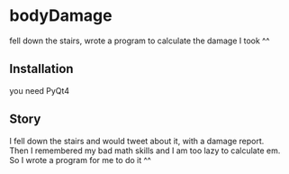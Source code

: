 # bodyDamage #


fell down the stairs, wrote a program to calculate the damage I took ^^


## Installation ##

you need PyQt4

## Story ##

I fell down the stairs and would tweet about it, with a damage report.  
Then I remembered my bad math skills and I am too lazy to calculate em.  
So I wrote a program for me to do it ^^

